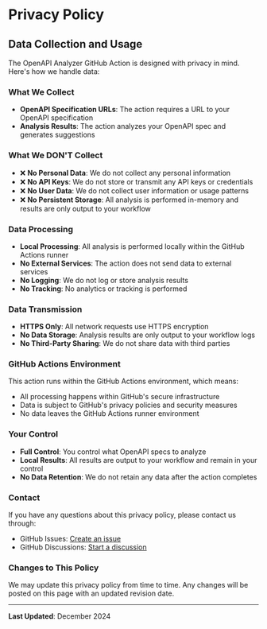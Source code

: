 # Privacy Policy

## Data Collection and Usage

The OpenAPI Analyzer GitHub Action is designed with privacy in mind. Here's how we handle data:

### What We Collect
- **OpenAPI Specification URLs**: The action requires a URL to your OpenAPI specification
- **Analysis Results**: The action analyzes your OpenAPI spec and generates suggestions

### What We DON'T Collect
- ❌ **No Personal Data**: We do not collect any personal information
- ❌ **No API Keys**: We do not store or transmit any API keys or credentials
- ❌ **No User Data**: We do not collect user information or usage patterns
- ❌ **No Persistent Storage**: All analysis is performed in-memory and results are only output to your workflow

### Data Processing
- **Local Processing**: All analysis is performed locally within the GitHub Actions runner
- **No External Services**: The action does not send data to external services
- **No Logging**: We do not log or store analysis results
- **No Tracking**: No analytics or tracking is performed

### Data Transmission
- **HTTPS Only**: All network requests use HTTPS encryption
- **No Data Storage**: Analysis results are only output to your workflow logs
- **No Third-Party Sharing**: We do not share data with third parties

### GitHub Actions Environment
This action runs within the GitHub Actions environment, which means:
- All processing happens within GitHub's secure infrastructure
- Data is subject to GitHub's privacy policies and security measures
- No data leaves the GitHub Actions runner environment

### Your Control
- **Full Control**: You control what OpenAPI specs to analyze
- **Local Results**: All results are output to your workflow and remain in your control
- **No Data Retention**: We do not retain any data after the action completes

### Contact
If you have any questions about this privacy policy, please contact us through:
- GitHub Issues: [Create an issue](https://github.com/ApyGuard/openapi_analyzer/issues)
- GitHub Discussions: [Start a discussion](https://github.com/ApyGuard/openapi_analyzer/discussions)

### Changes to This Policy
We may update this privacy policy from time to time. Any changes will be posted on this page with an updated revision date.

---

**Last Updated**: December 2024
